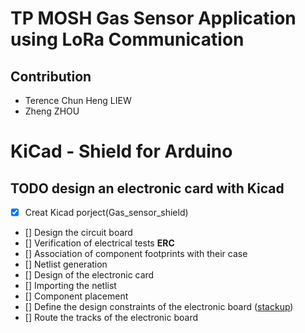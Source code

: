 # TP MOSH Gas Sensor Application using LoRa Communication

## Contribution
* Terence Chun Heng LIEW
* Zheng ZHOU

# KiCad - Shield for Arduino

## TODO design an electronic card with Kicad
- [x] Creat Kicad porject(Gas_sensor_shield)
- [] Design the circuit board
- [] Verification of electrical tests **ERC**
- [] Association of component footprints with their case
- [] Netlist generation
- [] Design of the electronic card
- [] Importing the netlist
- [] Component placement
- [] Define the design constraints of the electronic board ([stackup](https://www.emsproto.com/fr/standard-multi-layer-pcb-stackup))
- [] Route the tracks of the electronic board